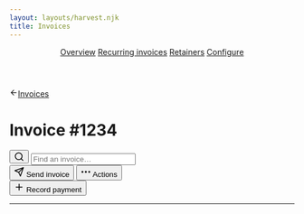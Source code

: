 ```yaml
---
layout: layouts/harvest.njk
title: Invoices
---
```


<header id="top-nav">
  <nav>
    <a href="#" class="is-selected">Overview</a>
    <a href="#">Recurring invoices</a>
    <a href="#">Retainers</a>
    <a href="#">Configure</a>
  </nav>
</header>

<main>
  <a href="{{ '/invoices' | url }}" class="back-to mb-16">
    <svg xmlns="http://www.w3.org/2000/svg" width="15" height="15" viewBox="0 0 24 24" fill="none" stroke="currentColor" stroke-width="2" stroke-linecap="round" stroke-linejoin="round"><line x1="19" y1="12" x2="5" y2="12"></line><polyline points="12 19 5 12 12 5"></polyline></svg>Invoices
  </a>

  <div class="flex justify-space-between mb-16">
    <div>
      <h1>Invoice #1234</h1>
    </div>
    <button class="button button-icon show-mobile"><svg xmlns="http://www.w3.org/2000/svg" width="18" height="18" viewBox="0 0 24 24" fill="none" stroke="currentColor" stroke-width="2" stroke-linecap="round" stroke-linejoin="round"><circle cx="11" cy="11" r="8"></circle><line x1="21" y1="21" x2="16.65" y2="16.65"></line></svg></button>
    <input class="input search show-desktop" type="text" placeholder="Find an invoice…">
  </div>

  <div class="flex justify-space-between filters mt-16">
    <div class="flex">
      <button class="button primary">
        <svg xmlns="http://www.w3.org/2000/svg" width="18" height="18" viewBox="0 0 24 24" fill="none" stroke="currentColor" stroke-width="2" stroke-linecap="round" stroke-linejoin="round"><line x1="22" y1="2" x2="11" y2="13"></line><polygon points="22 2 15 22 11 13 2 9 22 2"></polygon></svg>
        Send invoice
      </button>
      <button class="button">
        <svg xmlns="http://www.w3.org/2000/svg" width="18" height="18" viewBox="0 0 24 24" fill="none" stroke="currentColor" stroke-width="2.5" stroke-linecap="round" stroke-linejoin="round"><circle cx="12" cy="12" r="1"></circle><circle cx="20" cy="12" r="1"></circle><circle cx="4" cy="12" r="1"></circle></svg>
        Actions
      </button>
    </div>
    <div class="flex">
      <button class="button">
        <svg xmlns="http://www.w3.org/2000/svg" width="18" height="18" viewBox="0 0 24 24" fill="none" stroke="currentColor" stroke-width="2" stroke-linecap="round" stroke-linejoin="round"><line x1="12" y1="5" x2="12" y2="19"></line><line x1="5" y1="12" x2="19" y2="12"></line></svg>
        Record payment
      </button>
    </div>
  </div>

  <hr class="mt-16 mb-16">
</main>

